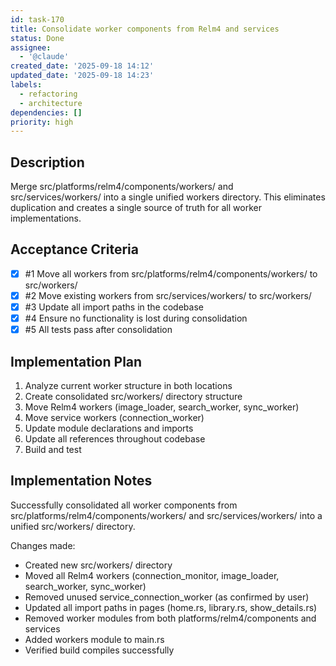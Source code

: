 ```yaml
---
id: task-170
title: Consolidate worker components from Relm4 and services
status: Done
assignee:
  - '@claude'
created_date: '2025-09-18 14:12'
updated_date: '2025-09-18 14:23'
labels:
  - refactoring
  - architecture
dependencies: []
priority: high
---
```


## Description

Merge src/platforms/relm4/components/workers/ and src/services/workers/ into a single unified workers directory. This eliminates duplication and creates a single source of truth for all worker implementations.

## Acceptance Criteria
<!-- AC:BEGIN -->
- [x] #1 Move all workers from src/platforms/relm4/components/workers/ to src/workers/
- [x] #2 Move existing workers from src/services/workers/ to src/workers/
- [x] #3 Update all import paths in the codebase
- [x] #4 Ensure no functionality is lost during consolidation
- [x] #5 All tests pass after consolidation
<!-- AC:END -->


## Implementation Plan

1. Analyze current worker structure in both locations
2. Create consolidated src/workers/ directory structure
3. Move Relm4 workers (image_loader, search_worker, sync_worker)
4. Move service workers (connection_worker)
5. Update module declarations and imports
6. Update all references throughout codebase
7. Build and test


## Implementation Notes

Successfully consolidated all worker components from src/platforms/relm4/components/workers/ and src/services/workers/ into a unified src/workers/ directory.

Changes made:
- Created new src/workers/ directory
- Moved all Relm4 workers (connection_monitor, image_loader, search_worker, sync_worker)
- Removed unused service_connection_worker (as confirmed by user)
- Updated all import paths in pages (home.rs, library.rs, show_details.rs)
- Removed worker modules from both platforms/relm4/components and services
- Added workers module to main.rs
- Verified build compiles successfully
